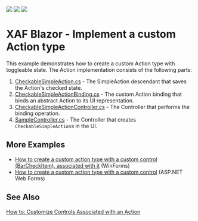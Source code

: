 <!-- default badges list -->
![](https://img.shields.io/endpoint?url=https://codecentral.devexpress.com/api/v1/VersionRange/511874854/23.1.5%2B)
[![](https://img.shields.io/badge/Open_in_DevExpress_Support_Center-FF7200?style=flat-square&logo=DevExpress&logoColor=white)](https://supportcenter.devexpress.com/ticket/details/T1101292)
[![](https://img.shields.io/badge/📖_How_to_use_DevExpress_Examples-e9f6fc?style=flat-square)](https://docs.devexpress.com/GeneralInformation/403183)
<!-- default badges end -->

# XAF Blazor - Implement a custom Action type
This example demonstrates how to create a custom Action type with toggleable state. The Action implementation consists of the following parts:

1. [CheckableSimpleAction.cs](CS/CustomActionSolution/CustomActionSolution.Blazor.Server/CustomAction/CheckableSimpleAction.cs) - The SimpleAction descendant that saves the Action's checked state.
2.  [CheckableSimpleActionBinding.cs](CS/CustomActionSolution/CustomActionSolution.Blazor.Server/CustomAction/CheckableSimpleActionBinding.cs)  - The custom Action binding that binds an abstract Action to its UI representation.
3. [CheckableSimpleActionController.cs](CS/CustomActionSolution/CustomActionSolution.Blazor.Server/Controllers/CheckableSimpleActionController.cs) - The Controller that performs the binding operation.
4. [SampleController.cs](CS/CustomActionSolution/CustomActionSolution.Blazor.Server/Controllers/SampleController.cs) - The Controller that creates `CheckableSimpleAction`s in the UI.

## More Examples
* [How to create a custom action type with a custom control (BarCheckItem), associated with it](https://github.com/DevExpress-Examples/XAF_how-to-create-a-custom-action-type-with-a-custom-control-barcheckitem-associated-with-it-e1977) (WinForms)
* [How to create a custom action type with a custom control](https://github.com/DevExpress-Examples/XAF_how-to-create-a-custom-action-with-a-custom-control-in-xaf-aspnet-application-e4357) (ASP.NET Web Forms)

## See Also
[How to: Customize Controls Associated with an Action](https://docs.devexpress.com/eXpressAppFramework/113183/ui-construction/controllers-and-actions/actions/how-to-customize-action-controls)
